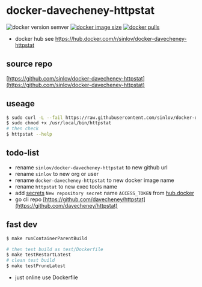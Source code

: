 # docker-davecheney-httpstat

![docker version semver](https://img.shields.io/docker/v/sinlov/docker-davecheney-httpstat?sort=semver)
[![docker image size](https://img.shields.io/docker/image-size/sinlov/docker-davecheney-httpstat)](https://hub.docker.com/r/sinlov/docker-davecheney-httpstat)
[![docker pulls](https://img.shields.io/docker/pulls/sinlov/docker-davecheney-httpstat)](https://hub.docker.com/r/sinlov/docker-davecheney-httpstat/tags?page=1&ordering=last_updated)

- docker hub see https://hub.docker.com/r/sinlov/docker-davecheney-httpstat

## source repo

[https://github.com/sinlov/docker-davecheney-httpstat](https://github.com/sinlov/docker-davecheney-httpstat)

## useage

```bash
$ sudo curl -L --fail https://raw.githubusercontent.com/sinlov/docker-davecheney-httpstat/main/run.sh -o /usr/local/bin/httpstat
$ sudo chmod +x /usr/local/bin/httpstat
# then check
$ httpstat --help
```

## todo-list

- rename `sinlov/docker-davecheney-httpstat` to new github url
- rename `sinlov` to new org or user
- rename `docker-davecheney-httpstat` to new docker image name
- rename `httpstat` to new exec tools name
- add [secrets](https://github.com/sinlov/docker-davecheney-httpstat/settings/secrets/actions) `New repository secret` name `ACCESS_TOKEN` from [hub.docker](https://hub.docker.com/settings/security)
- go cli repo [https://github.com/davecheney/httpstat](https://github.com/davecheney/httpstat)

## fast dev

```bash
$ make runContainerParentBuild

# then test build as test/Dockerfile
$ make testRestartLatest
# clean test build
$ make testPruneLatest
```

- just online use Dockerfile